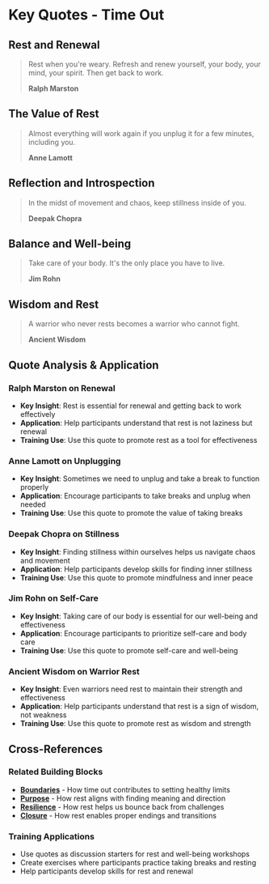 # Key Quotes - Time Out

## Rest and Renewal
> Rest when you're weary. Refresh and renew yourself, your body, your mind, your spirit. Then get back to work.
> 
> **Ralph Marston**

## The Value of Rest
> Almost everything will work again if you unplug it for a few minutes, including you.
> 
> **Anne Lamott**

## Reflection and Introspection
> In the midst of movement and chaos, keep stillness inside of you.
> 
> **Deepak Chopra**

## Balance and Well-being
> Take care of your body. It's the only place you have to live.
> 
> **Jim Rohn**

## Wisdom and Rest
> A warrior who never rests becomes a warrior who cannot fight.
> 
> **Ancient Wisdom**

## Quote Analysis & Application

### Ralph Marston on Renewal
- **Key Insight**: Rest is essential for renewal and getting back to work effectively
- **Application**: Help participants understand that rest is not laziness but renewal
- **Training Use**: Use this quote to promote rest as a tool for effectiveness

### Anne Lamott on Unplugging
- **Key Insight**: Sometimes we need to unplug and take a break to function properly
- **Application**: Encourage participants to take breaks and unplug when needed
- **Training Use**: Use this quote to promote the value of taking breaks

### Deepak Chopra on Stillness
- **Key Insight**: Finding stillness within ourselves helps us navigate chaos and movement
- **Application**: Help participants develop skills for finding inner stillness
- **Training Use**: Use this quote to promote mindfulness and inner peace

### Jim Rohn on Self-Care
- **Key Insight**: Taking care of our body is essential for our well-being and effectiveness
- **Application**: Encourage participants to prioritize self-care and body care
- **Training Use**: Use this quote to promote self-care and well-being

### Ancient Wisdom on Warrior Rest
- **Key Insight**: Even warriors need rest to maintain their strength and effectiveness
- **Application**: Help participants understand that rest is a sign of wisdom, not weakness
- **Training Use**: Use this quote to promote rest as wisdom and strength

## Cross-References

### Related Building Blocks
- **[Boundaries](../boundaries/README.md)** - How time out contributes to setting healthy limits
- **[Purpose](../purpose/README.md)** - How rest aligns with finding meaning and direction
- **[Resilience](../resilience/README.md)** - How rest helps us bounce back from challenges
- **[Closure](../closure/README.md)** - How rest enables proper endings and transitions

### Training Applications
- Use quotes as discussion starters for rest and well-being workshops
- Create exercises where participants practice taking breaks and resting
- Help participants develop skills for rest and renewal
